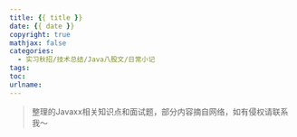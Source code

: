 ```yaml
---
title: {{ title }}
date: {{ date }}
copyright: true
mathjax: false
categories: 
  - 实习秋招/技术总结/Java八股文/日常小记
tags: 
toc: 
urlname: 
---
```


> 整理的Javaxx相关知识点和面试题，部分内容摘自网络，如有侵权请联系我～	<!--more-->
